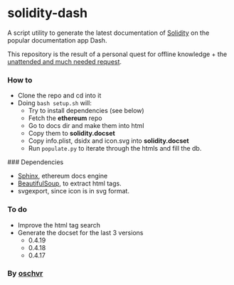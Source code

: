 solidity-dash
=======================

A script utility to generate the latest documentation of [Solidity](https://github.com/ethereum/solidity) on the popular documentation app Dash.

This repository is the result of a personal quest for offline knowledge + the [unattended and much needed request](https://github.com/Kapeli/Dash-User-Contributions/issues/1685).

### How to

- Clone the repo and cd into it
- Doing `bash setup.sh` will:
	- Try to install dependencies (see below)
	- Fetch the **ethereum** repo
	- Go to docs dir and make them into html
	- Copy them to **solidity.docset**
	- Copy info.plist, dsidx and icon.svg into **solidity.docset**
	- Run `populate.py` to iterate through the htmls and fill the db.

### Dependencies

- [Sphinx](www.sphinx-doc.org), ethereum docs engine
- [BeautifulSoup](https://www.crummy.com/software/BeautifulSoup/bs4/doc/), to extract html tags.
- svgexport, since icon is in svg format.

### To do

- Improve the html tag search
- Generate the docset for the last 3 versions 
	- 0.4.19
	- 0.4.18
	- 0.4.17


### By [oschvr](http://twitter.com/oschvr)
